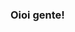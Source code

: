 ### Oioi gente! 

<!--
**wendyhrk/wendyhrk** is a ✨ _special_ ✨ repository because its `README.md` (this file) appears on your GitHub profile.

Here are some ideas to get you started:

- Meu nome é Wendy! 
- Estudo no Cead!
- Estou aprendendo programação no JavaScript...
- ♒️ ❤️ 🩷 
🌈
